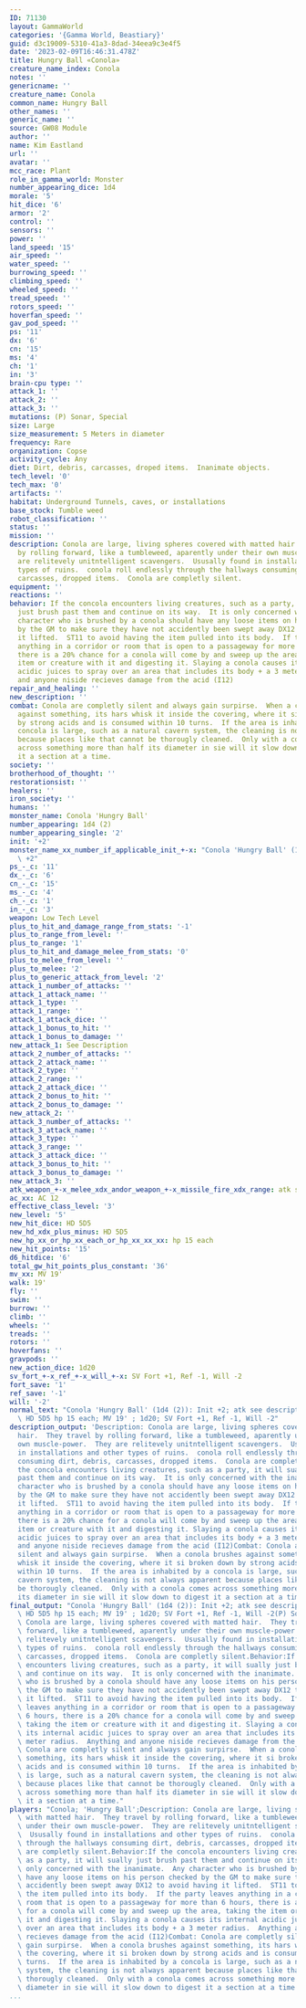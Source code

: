 ```yaml
---
ID: 71130
layout: GammaWorld
categories: '{Gamma World, Beastiary}'
guid: d3c19009-5310-41a3-8dad-34eea9c3e4f5
date: '2023-02-09T16:46:31.478Z'
title: Hungry Ball «Conola»
creature_name_index: Conola
notes: ''
genericname: ''
creature_name: Conola
common_name: Hungry Ball
other_names: ''
generic_name: ''
source: GW08 Module
author: ''
name: Kim Eastland
url: ''
avatar: ''
mcc_race: Plant
role_in_gamma_world: Monster
number_appearing_dice: 1d4
morale: '5'
hit_dice: '6'
armor: '2'
control: ''
sensors: ''
power: ''
land_speed: '15'
air_speed: ''
water_speed: ''
burrowing_speed: ''
climbing_speed: ''
wheeled_speed: ''
tread_speed: ''
rotors_speed: ''
hoverfan_speed: ''
gav_pod_speed: ''
ps: '11'
dx: '6'
cn: '15'
ms: '4'
ch: '1'
in: '3'
brain-cpu type: ''
attack_1: ''
attack_2: ''
attack_3: ''
mutations: (P) Sonar, Special
size: Large
size_measurement: 5 Meters in diameter
frequency: Rare
organization: Copse
activity_cycle: Any
diet: Dirt, debris, carcasses, droped items.  Inanimate objects.
tech_level: '0'
tech_max: '0'
artifacts: ''
habitat: Underground Tunnels, caves, or installations
base_stock: Tumble weed
robot_classification: ''
status: ''
mission: ''
description: Conola are large, living spheres covered with matted hair.  They travel
  by rolling forward, like a tumbleweed, aparently under their own muscle-power.  They
  are relitevely unitntelligent scavengers.  Ususally found in installations and other
  types of ruins.  conola roll endlessly through the hallways consuming dirt, debris,
  carcasses, dropped items.  Conola are completly silent.
equipment: ''
reactions: ''
behavior: If the concola encounters living creatures, such as a party, it will sually
  just brush past them and continue on its way.  It is only concerned with the inanimate.  Any
  character who is brushed by a conola should have any loose items on his person checked
  by the GM to make sure they have not accidently been swept away DX12 to avoid having
  it lifted.  ST11 to avoid having the item pulled into its body.  If the party leaves
  anything in a corridor or room that is open to a passageway for more than 6 hours,
  there is a 20% chance for a conola will come by and sweep up the area, taking the
  item or creature with it and digesting it. Slaying a conola causes its internal
  acidic juices to spray over an area that includes its body + a 3 meter radius.  Anything
  and anyone niside recieves damage from the acid (I12)
repair_and_healing: ''
new_description: ''
combat: Conola are completly silent and always gain surpirse.  When a conola brushes
  against something, its hars whisk it inside the covering, where it si broken down
  by strong acids and is consumed within 10 turns.  If the area is inhabited by a
  concola is large, such as a natural cavern system, the cleaning is not always apparent
  because places like that cannot be thorougly cleaned.  Only with a conola comes
  across something more than half its diameter in sie will it slow down to digest
  it a section at a time.
society: ''
brotherhood_of_thought: ''
restorationsist: ''
healers: ''
iron_society: ''
humans: ''
monster_name: Conola 'Hungry Ball'
number_appearing: 1d4 (2)
number_appearing_single: '2'
init: '+2'
monster_name_xx_number_if_applicable_init_+-x: "Conola 'Hungry Ball' (1d4 (2)): Init\
  \ +2"
ps_-_c: '11'
dx_-_c: '6'
cn_-_c: '15'
ms_-_c: '4'
ch_-_c: '1'
in_-_c: '3'
weapon: Low Tech Level
plus_to_hit_and_damage_range_from_stats: '-1'
plus_to_range_from_level: ''
plus_to_range: '1'
plus_to_hit_and_damage_melee_from_stats: '0'
plus_to_melee_from_level: ''
plus_to_melee: '2'
plus_to_generic_attack_from_level: '2'
attack_1_number_of_attacks: ''
attack_1_attack_name: ''
attack_1_type: ''
attack_1_range: ''
attack_1_attack_dice: ''
attack_1_bonus_to_hit: ''
attack_1_bonus_to_damage: ''
new_attack_1: See Description
attack_2_number_of_attacks: ''
attack_2_attack_name: ''
attack_2_type: ''
attack_2_range: ''
attack_2_attack_dice: ''
attack_2_bonus_to_hit: ''
attack_2_bonus_to_damage: ''
new_attack_2: ''
attack_3_number_of_attacks: ''
attack_3_attack_name: ''
attack_3_type: ''
attack_3_range: ''
attack_3_attack_dice: ''
attack_3_bonus_to_hit: ''
attack_3_bonus_to_damage: ''
new_attack_3: ''
atk_weapon_+-x_melee_xdx_andor_weapon_+-x_missile_fire_xdx_range: atk see description
ac_xx: AC 12
effective_class_level: '3'
new_level: '5'
new_hit_dice: HD 5D5
new_hd_xdx_plus_minus: HD 5D5
new_hp_xx_or_hp_xx_each_or_hp_xx_xx_xx: hp 15 each
new_hit_points: '15'
d6_hitdice: '6'
total_gw_hit_points_plus_constant: '36'
mv_xx: MV 19'
walk: 19'
fly: ''
swim: ''
burrow: ''
climb: ''
wheels: ''
treads: ''
rotors: ''
hoverfans: ''
gravpods: ''
new_action_dice: 1d20
sv_fort_+-x_ref_+-x_will_+-x: SV Fort +1, Ref -1, Will -2
fort_save: '1'
ref_save: '-1'
will: '-2'
normal_text: "Conola 'Hungry Ball' (1d4 (2)): Init +2; atk see description; AC 12;\
  \ HD 5D5 hp 15 each; MV 19' ; 1d20; SV Fort +1, Ref -1, Will -2"
description_output: 'Description: Conola are large, living spheres covered with matted
  hair.  They travel by rolling forward, like a tumbleweed, aparently under their
  own muscle-power.  They are relitevely unitntelligent scavengers.  Ususally found
  in installations and other types of ruins.  conola roll endlessly through the hallways
  consuming dirt, debris, carcasses, dropped items.  Conola are completly silent.Behavior:If
  the concola encounters living creatures, such as a party, it will sually just brush
  past them and continue on its way.  It is only concerned with the inanimate.  Any
  character who is brushed by a conola should have any loose items on his person checked
  by the GM to make sure they have not accidently been swept away DX12 to avoid having
  it lifted.  ST11 to avoid having the item pulled into its body.  If the party leaves
  anything in a corridor or room that is open to a passageway for more than 6 hours,
  there is a 20% chance for a conola will come by and sweep up the area, taking the
  item or creature with it and digesting it. Slaying a conola causes its internal
  acidic juices to spray over an area that includes its body + a 3 meter radius.  Anything
  and anyone niside recieves damage from the acid (I12)Combat: Conola are completly
  silent and always gain surpirse.  When a conola brushes against something, its hars
  whisk it inside the covering, where it si broken down by strong acids and is consumed
  within 10 turns.  If the area is inhabited by a concola is large, such as a natural
  cavern system, the cleaning is not always apparent because places like that cannot
  be thorougly cleaned.  Only with a conola comes across something more than half
  its diameter in sie will it slow down to digest it a section at a time.'
final_output: "Conola 'Hungry Ball' (1d4 (2)): Init +2; atk see description; AC 12;\
  \ HD 5D5 hp 15 each; MV 19' ; 1d20; SV Fort +1, Ref -1, Will -2(P) Sonar, SpecialDescription:\
  \ Conola are large, living spheres covered with matted hair.  They travel by rolling\
  \ forward, like a tumbleweed, aparently under their own muscle-power.  They are\
  \ relitevely unitntelligent scavengers.  Ususally found in installations and other\
  \ types of ruins.  conola roll endlessly through the hallways consuming dirt, debris,\
  \ carcasses, dropped items.  Conola are completly silent.Behavior:If the concola\
  \ encounters living creatures, such as a party, it will sually just brush past them\
  \ and continue on its way.  It is only concerned with the inanimate.  Any character\
  \ who is brushed by a conola should have any loose items on his person checked by\
  \ the GM to make sure they have not accidently been swept away DX12 to avoid having\
  \ it lifted.  ST11 to avoid having the item pulled into its body.  If the party\
  \ leaves anything in a corridor or room that is open to a passageway for more than\
  \ 6 hours, there is a 20% chance for a conola will come by and sweep up the area,\
  \ taking the item or creature with it and digesting it. Slaying a conola causes\
  \ its internal acidic juices to spray over an area that includes its body + a 3\
  \ meter radius.  Anything and anyone niside recieves damage from the acid (I12)Combat:\
  \ Conola are completly silent and always gain surpirse.  When a conola brushes against\
  \ something, its hars whisk it inside the covering, where it si broken down by strong\
  \ acids and is consumed within 10 turns.  If the area is inhabited by a concola\
  \ is large, such as a natural cavern system, the cleaning is not always apparent\
  \ because places like that cannot be thorougly cleaned.  Only with a conola comes\
  \ across something more than half its diameter in sie will it slow down to digest\
  \ it a section at a time."
players: "Conola; 'Hungry Ball';Description: Conola are large, living spheres covered\
  \ with matted hair.  They travel by rolling forward, like a tumbleweed, aparently\
  \ under their own muscle-power.  They are relitevely unitntelligent scavengers.\
  \  Ususally found in installations and other types of ruins.  conola roll endlessly\
  \ through the hallways consuming dirt, debris, carcasses, dropped items.  Conola\
  \ are completly silent.Behavior:If the concola encounters living creatures, such\
  \ as a party, it will sually just brush past them and continue on its way.  It is\
  \ only concerned with the inanimate.  Any character who is brushed by a conola should\
  \ have any loose items on his person checked by the GM to make sure they have not\
  \ accidently been swept away DX12 to avoid having it lifted.  ST11 to avoid having\
  \ the item pulled into its body.  If the party leaves anything in a corridor or\
  \ room that is open to a passageway for more than 6 hours, there is a 20% chance\
  \ for a conola will come by and sweep up the area, taking the item or creature with\
  \ it and digesting it. Slaying a conola causes its internal acidic juices to spray\
  \ over an area that includes its body + a 3 meter radius.  Anything and anyone niside\
  \ recieves damage from the acid (I12)Combat: Conola are completly silent and always\
  \ gain surpirse.  When a conola brushes against something, its hars whisk it inside\
  \ the covering, where it si broken down by strong acids and is consumed within 10\
  \ turns.  If the area is inhabited by a concola is large, such as a natural cavern\
  \ system, the cleaning is not always apparent because places like that cannot be\
  \ thorougly cleaned.  Only with a conola comes across something more than half its\
  \ diameter in sie will it slow down to digest it a section at a time.  |"
...
```

